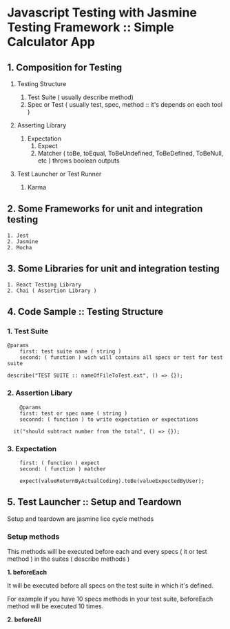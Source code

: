 # Javascript Testing with Jasmine Testing Framework :: Simple Calculator App

## 1. Composition for Testing

1. Testing Structure
    1. Test Suite ( usually describe method)
    2. Spec or Test ( usually test, spec, method :: it's depends on each tool )

2. Asserting Library
    1. Expectation
        1. Expect
        2. Matcher ( toBe, toEqual, ToBeUndefined, ToBeDefined, ToBeNull, etc ) throws boolean outputs
3. Test Launcher or Test Runner
    1. Karma
## 2. Some Frameworks for unit and integration testing
    1. Jest 
    2. Jasmine
    2. Mocha 
## 3. Some Libraries for unit and integration testing
    1. React Testing Library
    2. Chai ( Assertion Library )
## 4. Code Sample :: Testing Structure
### 1. Test Suite
```
@params
    first: test suite name ( string )
    second: ( function ) wich will contains all specs or test for test suite

describe("TEST SUITE :: nameOfFileToTest.ext", () => {});
```
### 2. Assertion Libary
```
    @params
    first: test or spec name ( string )
    seconnd: ( function ) to write expectation or expectations

  it("should subtract number from the total", () => {});
```
### 3. Expectation
```
    first: ( function ) expect
    second: ( function ) matcher

    expect(valueReturnByActualCoding).toBe(valueExpectedByUser);
```
## 5. Test Launcher :: Setup and Teardown

Setup and teardown are jasmine lice cycle methods 

### Setup methods

This methods will be executed before each and every specs ( it or test method ) in the suites ( describe methods )

**1. beforeEach**

It will be executed before all specs on the test suite in which it's defined.

For example if you have 10 specs methods in your test suite, beforeEach method will
be executed 10 times.

**2. beforeAll**

